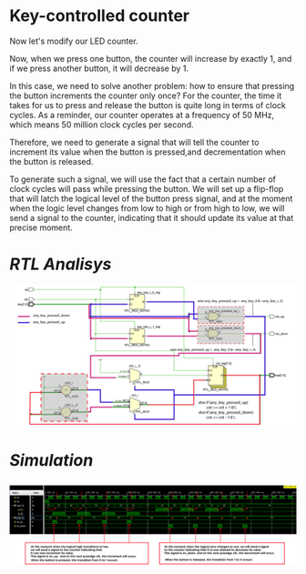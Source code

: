 #  Key-controlled counter

Now let's modify our LED counter.

Now, when we press one button, the counter will increase by exactly 1, and if we press another button, it will decrease by 1.

In this case, we need to solve another problem: how to ensure that pressing the button increments the counter only once? For the counter, the time it takes for us to press and release the button is quite long in terms of clock cycles. As a reminder, our counter operates at a frequency of 50 MHz, which means 50 million clock cycles per second.

Therefore, we need to generate a signal that will tell the counter to increment its value when the button is pressed,and decrementation when the button is released.

To generate such a signal, we will use the fact that a certain number of clock cycles will pass while pressing the button. We will set up a flip-flop that will latch the logical level of the button press signal, and at the moment when the logic level changes from low to high or from high to low, we will send a signal to the counter, indicating that it should update its value at that precise moment.
# *RTL Analisys*

![Schematic](schematic.png)

# *Simulation*

![Simulated rresult](wave_form.jpg)